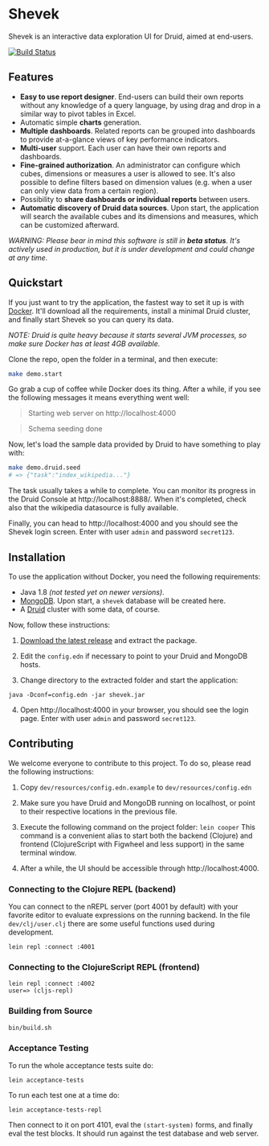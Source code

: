 # Shevek

Shevek is an interactive data exploration UI for Druid, aimed at end-users.

[![Build Status](https://travis-ci.com/eeng/shevek.svg?branch=master)](https://travis-ci.com/eeng/shevek)

## Features

- **Easy to use report designer**. End-users can build their own reports without any knowledge of a query language, by using drag and drop in a similar way to pivot tables in Excel.
- Automatic simple **charts** generation.
- **Multiple dashboards**. Related reports can be grouped into dashboards to provide at-a-glance views of key performance indicators.
- **Multi-user** support. Each user can have their own reports and dashboards.
- **Fine-grained authorization**. An administrator can configure which cubes, dimensions or measures a user is allowed to see. It's also possible to define filters based on dimension values (e.g. when a user can only view data from a certain region).
- Possibility to **share dashboards or individual reports** between users.
- **Automatic discovery of Druid data sources**. Upon start, the application will search the available cubes and its dimensions and measures, which can be customized afterward.

_WARNING: Please bear in mind this software is still in **beta status**. It's actively used in production, but it is under development and could change at any time._

## Quickstart

If you just want to try the application, the fastest way to set it up is with [Docker](https://www.docker.com/). It'll download all the requirements, install a minimal Druid cluster, and finally start Shevek so you can query its data.

_NOTE: Druid is quite heavy because it starts several JVM processes, so make sure Docker has at least 4GB available._

Clone the repo, open the folder in a terminal, and then execute:

```sh
make demo.start
```

Go grab a cup of coffee while Docker does its thing. After a while, if you see the following messages it means everything went well:

> Starting web server on http://localhost:4000

> Schema seeding done

Now, let's load the sample data provided by Druid to have something to play with:

```sh
make demo.druid.seed
# => {"task":"index_wikipedia..."}
```

The task usually takes a while to complete. You can monitor its progress in the Druid Console at http://localhost:8888/. When it's completed, check also that the wikipedia datasource is fully available.

Finally, you can head to http://localhost:4000 and you should see the Shevek login screen. Enter with user `admin` and password `secret123`.

## Installation

To use the application without Docker, you need the following requirements:

- Java 1.8 _(not tested yet on newer versions)_.
- [MongoDB](https://www.mongodb.com/). Upon start, a `shevek` database will be created here.
- A [Druid](https://druid.apache.org/) cluster with some data, of course.

Now, follow these instructions:

1. [Download the latest release](https://github.com/eeng/shevek/releases/latest) and extract the package.

2. Edit the `config.edn` if necessary to point to your Druid and MongoDB hosts.

3. Change directory to the extracted folder and start the application:

```
java -Dconf=config.edn -jar shevek.jar
```

4. Open http://localhost:4000 in your browser, you should see the login page. Enter with user `admin` and password `secret123`.

## Contributing

We welcome everyone to contribute to this project. To do so, please read the following instructions:

1. Copy `dev/resources/config.edn.example` to `dev/resources/config.edn`

2. Make sure you have Druid and MongoDB running on localhost, or point to their respective locations in the previous file.

3. Execute the following command on the project folder: `lein cooper`
   This command is a convenient alias to start both the backend (Clojure) and frontend (ClojureScript with Figwheel and less support) in the same terminal window.

4. After a while, the UI should be accessible through http://localhost:4000.

### Connecting to the Clojure REPL (backend)

You can connect to the nREPL server (port 4001 by default) with your favorite editor to evaluate expressions on the running backend. In the file `dev/clj/user.clj` there are some useful functions used during development.

```
lein repl :connect :4001
```

### Connecting to the ClojureScript REPL (frontend)

```
lein repl :connect :4002
user=> (cljs-repl)
```

### Building from Source

```
bin/build.sh
```

### Acceptance Testing

To run the whole acceptance tests suite do:

```
lein acceptance-tests
```

To run each test one at a time do:

```
lein acceptance-tests-repl
```

Then connect to it on port 4101, eval the `(start-system)` forms, and finally eval the test blocks. It should run against the test database and web server.
